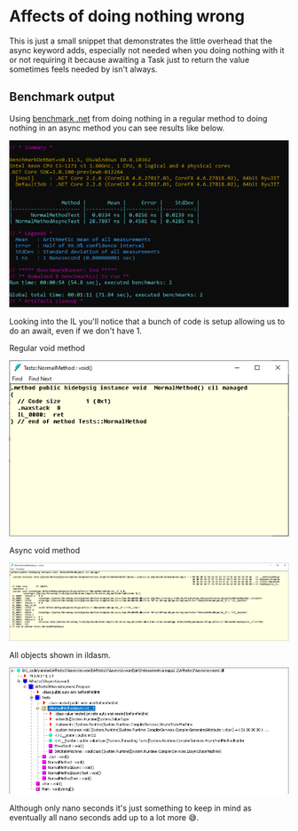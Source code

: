 # Affects of doing nothing wrong

This is just a small snippet that demonstrates the little overhead that the async keyword adds, especially not needed when you doing nothing with it or not requiring it because awaiting a Task just to return the value sometimes feels needed by isn't always.

## Benchmark output

Using [benchmark .net](https://benchmarkdotnet.org/index.html) from doing nothing in a regular method to doing nothing in an async method you can see results like below. 

![](_docs/images/001.png)

Looking into the IL you'll notice that a bunch of code is setup allowing us to do an await, even if we don't have 1.

Regular void method

![](_docs/images/002.png)

Async void method

![](_docs/images/003.png)

All objects shown in ildasm.

![](_docs/images/004.png)

Although only nano seconds it's just something to keep in mind as eventually all nano seconds add up to a lot more 😅.
